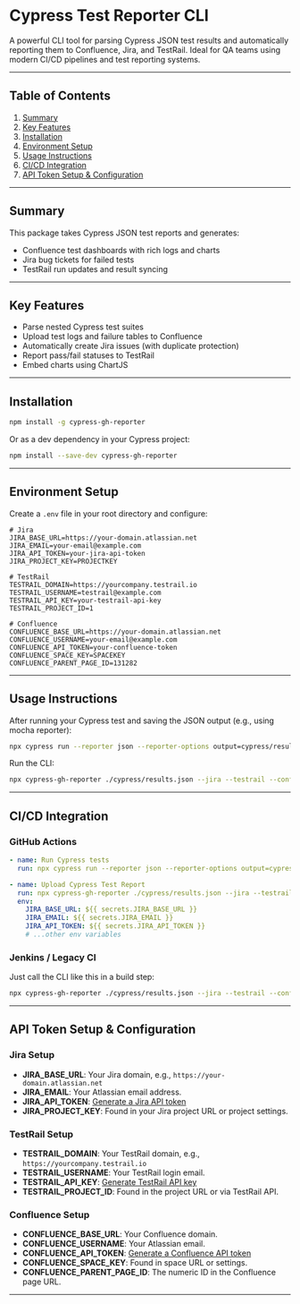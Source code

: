 
# Cypress Test Reporter CLI

A powerful CLI tool for parsing Cypress JSON test results and automatically reporting them to Confluence, Jira, and TestRail. Ideal for QA teams using modern CI/CD pipelines and test reporting systems.

---

## Table of Contents

1. [Summary](#summary)
2. [Key Features](#key-features)
3. [Installation](#installation)
4. [Environment Setup](#environment-setup)
5. [Usage Instructions](#usage-instructions)
6. [CI/CD Integration](#cicd-integration)
7. [API Token Setup & Configuration](#api-token-setup--configuration)

---

## Summary

This package takes Cypress JSON test reports and generates:

- Confluence test dashboards with rich logs and charts
- Jira bug tickets for failed tests
- TestRail run updates and result syncing

---

## Key Features

- Parse nested Cypress test suites
- Upload test logs and failure tables to Confluence
- Automatically create Jira issues (with duplicate protection)
- Report pass/fail statuses to TestRail
- Embed charts using ChartJS

---

## Installation

```bash
npm install -g cypress-gh-reporter
```

Or as a dev dependency in your Cypress project:

```bash
npm install --save-dev cypress-gh-reporter
```

---

## Environment Setup

Create a `.env` file in your root directory and configure:

```env
# Jira
JIRA_BASE_URL=https://your-domain.atlassian.net
JIRA_EMAIL=your-email@example.com
JIRA_API_TOKEN=your-jira-api-token
JIRA_PROJECT_KEY=PROJECTKEY

# TestRail
TESTRAIL_DOMAIN=https://yourcompany.testrail.io
TESTRAIL_USERNAME=testrail@example.com
TESTRAIL_API_KEY=your-testrail-api-key
TESTRAIL_PROJECT_ID=1

# Confluence
CONFLUENCE_BASE_URL=https://your-domain.atlassian.net
CONFLUENCE_USERNAME=your-email@example.com
CONFLUENCE_API_TOKEN=your-confluence-token
CONFLUENCE_SPACE_KEY=SPACEKEY
CONFLUENCE_PARENT_PAGE_ID=131282
```

---

## Usage Instructions

After running your Cypress test and saving the JSON output (e.g., using mocha reporter):

```bash
npx cypress run --reporter json --reporter-options output=cypress/results.json
```

Run the CLI:

```bash
npx cypress-gh-reporter ./cypress/results.json --jira --testrail --confluence
```

---

## CI/CD Integration

### GitHub Actions

```yaml
- name: Run Cypress tests
  run: npx cypress run --reporter json --reporter-options output=cypress/results.json

- name: Upload Cypress Test Report
  run: npx cypress-gh-reporter ./cypress/results.json --jira --testrail --confluence
  env:
    JIRA_BASE_URL: ${{ secrets.JIRA_BASE_URL }}
    JIRA_EMAIL: ${{ secrets.JIRA_EMAIL }}
    JIRA_API_TOKEN: ${{ secrets.JIRA_API_TOKEN }}
    # ...other env variables
```

### Jenkins / Legacy CI

Just call the CLI like this in a build step:

```bash
npx cypress-gh-reporter ./cypress/results.json --jira --testrail --confluence
```

---

## API Token Setup & Configuration

### Jira Setup

- **JIRA_BASE_URL**: Your Jira domain, e.g., `https://your-domain.atlassian.net`
- **JIRA_EMAIL**: Your Atlassian email address.
- **JIRA_API_TOKEN**: [Generate a Jira API token](https://id.atlassian.com/manage-profile/security/api-tokens)
- **JIRA_PROJECT_KEY**: Found in your Jira project URL or project settings.

### TestRail Setup

- **TESTRAIL_DOMAIN**: Your TestRail domain, e.g., `https://yourcompany.testrail.io`
- **TESTRAIL_USERNAME**: Your TestRail login email.
- **TESTRAIL_API_KEY**: [Generate TestRail API key](https://www.gurock.com/testrail/docs/api/introduction/)
- **TESTRAIL_PROJECT_ID**: Found in the project URL or via TestRail API.

### Confluence Setup

- **CONFLUENCE_BASE_URL**: Your Confluence domain.
- **CONFLUENCE_USERNAME**: Your Atlassian email.
- **CONFLUENCE_API_TOKEN**: [Generate a Confluence API token](https://id.atlassian.com/manage-profile/security/api-tokens)
- **CONFLUENCE_SPACE_KEY**: Found in space URL or settings.
- **CONFLUENCE_PARENT_PAGE_ID**: The numeric ID in the Confluence page URL.

---
